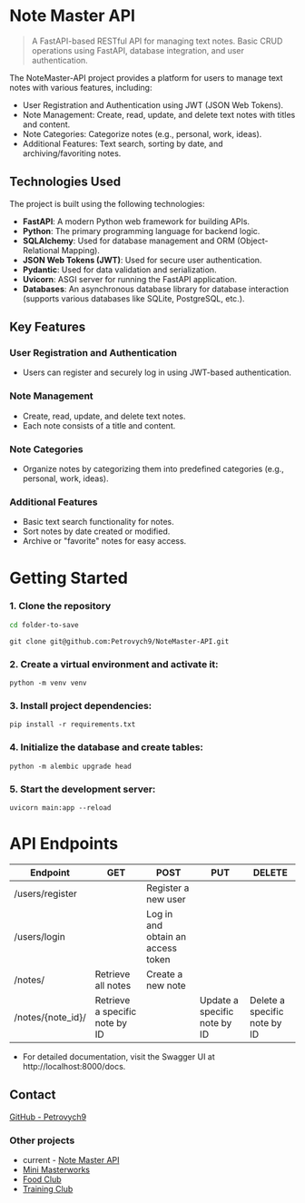 # Note Master API

> A FastAPI-based RESTful API for managing text notes. Basic CRUD operations using FastAPI, database integration, and user authentication.


The NoteMaster-API project provides a platform for users to manage text notes with various features, including:

- User Registration and Authentication using JWT (JSON Web Tokens).
- Note Management: Create, read, update, and delete text notes with titles and content.
- Note Categories: Categorize notes (e.g., personal, work, ideas).
- Additional Features: Text search, sorting by date, and archiving/favoriting notes.

## Technologies Used

The project is built using the following technologies:

- **FastAPI**: A modern Python web framework for building APIs.
- **Python**: The primary programming language for backend logic.
- **SQLAlchemy**: Used for database management and ORM (Object-Relational Mapping).
- **JSON Web Tokens (JWT)**: Used for secure user authentication.
- **Pydantic**: Used for data validation and serialization.
- **Uvicorn**: ASGI server for running the FastAPI application.
- **Databases**: An asynchronous database library for database interaction (supports various databases like SQLite, PostgreSQL, etc.).

## Key Features

### User Registration and Authentication

- Users can register and securely log in using JWT-based authentication.

### Note Management

- Create, read, update, and delete text notes.
- Each note consists of a title and content.

### Note Categories

- Organize notes by categorizing them into predefined categories (e.g., personal, work, ideas).

### Additional Features

- Basic text search functionality for notes.
- Sort notes by date created or modified.
- Archive or "favorite" notes for easy access.



# Getting Started
### 1. Clone the repository

   ```sh
   cd folder-to-save
  ``` 
   ```
   git clone git@github.com:Petrovych9/NoteMaster-API.git
   ```
### 2. Create a virtual environment and activate it:
   ```
   python -m venv venv
   ```

### 3. Install project dependencies:
   ```
   pip install -r requirements.txt
   ```
### 4. Initialize the database and create tables:
   ```
   python -m alembic upgrade head
   ```
### 5. Start the development server:
   ```
   uvicorn main:app --reload
   ```


# API Endpoints

| Endpoint                | GET     | POST    | PUT     | DELETE  |
|-------------------------|---------|---------|---------|---------|
| /users/register         |         |   Register a new user   |         |         |
| /users/login            |         |   Log in and obtain an access token  |         |         |
| /notes/                 |   Retrieve all notes    |   Create a new note   |       |       |
| /notes/{note_id}/       |   Retrieve a specific note by ID   |         |   Update a specific note by ID    |   Delete a specific note by ID   |



 - For detailed documentation, visit the Swagger UI at http://localhost:8000/docs.



## Contact
[GitHub - Petrovych9](https://github.com/Petrovych9)

### Other projects

- current - [Note Master API](https://github.com/Petrovych9/NoteMaster-API)
- [Mini Masterworks](https://github.com/Petrovych9/Mini-Masterworks)
- [Food Club](https://github.com/Petrovych9/Food-Club)
- [Training Club]()
